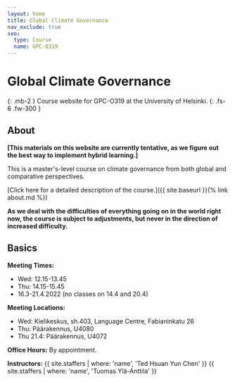 ```yaml
---
layout: home
title: Global Climate Governance
nav_exclude: true
seo:
  type: Course
  name: GPC-O319
---
```


# Global Climate Governance
{: .mb-2 }
Course website for GPC-O319 at the University of Helsinki.
{: .fs-6 .fw-300 }

## About

**[This materials on this website are currently tentative, as we figure out the best way to implement hybrid learning.]**

This is a master's-level course on climate governance from both global and comparative perspectives.

[Click here for a detailed description of the course.]({{ site.baseurl }}{% link about.md %})

**As we deal with the difficulties of everything going on in the world right now, the course is subject to adjustments, but never in the direction of increased difficulty.**

## Basics

**Meeting Times:**
- Wed: 12.15-13.45
- Thu: 14.15-15.45 
- 16.3-21.4.2022 (no classes on 14.4 and 20.4)

**Meeting Locations:** 
- Wed: Kielikeskus, sh.403, Language Centre, Fabianinkatu 26
- Thu: Päärakennus, U4080
- Thu 21.4: Päärakennus, U4072

**Office Hours:** By appointment.

**Instructors:**
{{ site.staffers | where: 'name', 'Ted Hsuan Yun Chen' }}
{{ site.staffers | where: 'name', 'Tuomas Ylä-Anttila' }}
